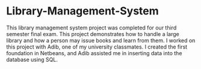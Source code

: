 # Library-Management-System
This library management system project was completed for our third semester final exam. This project demonstrates how to handle a large library and how a person may issue books and learn from them. I worked on this project with Adib, one of my university classmates. I created the first foundation in Netbeans, and Adib assisted me in inserting data into the database using SQL.

